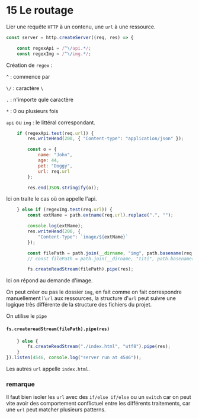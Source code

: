 # 15 Le routage

Lier une requête `HTTP` à un contenu, une `url` à une ressource.

```js
const server = http.createServer((req, res) => {
```

```js
    const regexApi = /^\/api.*/;
    const regexImg = /^\/img.*/;
```
Création de `regex` :

`^` : commence par

`\/` : caractère `\`

`.` : n'importe qule caractère

`*` : 0 ou plusieurs fois

`api` ou `img` : le littéral correspondant.

```js
    if (regexApi.test(req.url)) {
        res.writeHead(200, { "Content-type": "application/json" });

        const o = {
            name: "John",
            age: 44,
            pet: "Doggy",
            url: req.url
        };

        res.end(JSON.stringify(o));
```
Ici on traite le cas où on appelle l'api.


```js
    } else if (regexImg.test(req.url)) {
        const extName = path.extname(req.url).replace(".", "");

        console.log(extName);
        res.writeHead(200, {
            "Content-Type": `image/${extName}`
        });

        const filePath = path.join(__dirname, "img", path.basename(req.url));
      	// const filePath = path.join(__dirname, "titi", path.basename(req.url));

        fs.createReadStream(filePath).pipe(res);
```
Ici on répond au demande d'image.

On peut créer ou pas le dossier `img`, en fait comme on fait correspondre manuellement l'`url` aux ressources, la structure d'`url` peut suivre une logique très différente de la structure des fichiers du projet.

On utilise le `pipe`

#### `fs.createreadStream(filePath).pipe(res)`


```js
    } else {
        fs.createReadStream("./index.html", "utf8").pipe(res);
    }
}).listen(4546, console.log("server run at 4546"));
```

Les autres `url` appelle `index.html`.

### remarque

Il faut bien isoler les `url` avec des `if/else if/else` ou un `switch` car on peut vite avoir des comportement conflictuel entre les différents traitements, car une `url` peut matcher plusieurs patterns.